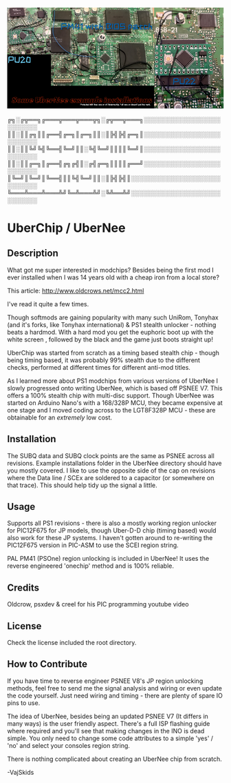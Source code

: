 ![alt text](assets/images/screenshot.png)

╔╗░╔╦══╗╔═══╦═══╦═══╦╗░╔╦══╦═══╗░░░░░░░░░░░░░░░░░░░░░░░░░
║║░║║╔╗║║╔══╣╔═╗║╔═╗║║░║╠╣╠╣╔═╗║░░░░░░░░░░░░░░░░░░░░░░░░░
║║░║║╚╝╚╣╚══╣╚═╝║║░╚╣╚═╝║║║║╚═╝║░░░░░░░░░░░░░░░░░░░░░░░░░
║║░║║╔═╗║╔══╣╔╗╔╣║░╔╣╔═╗║║║║╔══╝░░░░░░░░░░░░░░░░░░░░░░░░░
║╚═╝║╚═╝║╚══╣║║╚╣╚═╝║║░║╠╣╠╣║░░░░░░░░░░░░░░░░░░░░░░░░░░░░
╚═══╩═══╩═══╩╝╚═╩═══╩╝░╚╩══╩╝░░░░░░░░░░░░░░░░░░░░░░░░░░░░

# UberChip / UberNee

## Description

What got me super interested in modchips? Besides being the first mod I ever installed when I was 14 years old with a cheap iron from a local store?

This article: http://www.oldcrows.net/mcc2.html

I've read it quite a few times.


Though softmods are gaining popularity with many such UniRom, Tonyhax (and it's forks, like Tonyhax international) & PS1 stealth unlocker - nothing beats
a hardmod. With a hard mod you get the euphoric boot up with the white screen , followed by the black and the game just boots straight up! 

UberChip was started from scratch as a timing based stealth chip - though being timing based, it was probably 99% stealth due to the different 
checks, performed at different times for different anti-mod titles.

As I learned more about PS1 modchips from various versions of UberNee I slowly progressed onto writing UberNee, which is based off PSNEE V7.
This offers a 100% stealth chip with multi-disc support. Though UberNee was started on Arduino Nano's with a 168/328P MCU, they became expensive
at one stage and I moved coding across to the LGT8F328P MCU - these are obtainable for an *extremely* low cost.


## Installation

The SUBQ data and SUBQ clock points are the same as PSNEE across all revisions.
Example installations folder in the UberNee directory should have you mostly covered. 
I like to use the opposite side of the cap on revisions where the Data line / SCEx are soldered to a capacitor (or somewhere on that trace). 
This should help tidy up the signal a little.

## Usage

Supports all PS1 revisions - there is also a mostly working region unlocker for PIC12F675 for JP models, though Uber-D-D chip (timing based)
would also work for these JP systems. I haven't gotten around to re-writing the PIC12F675 version in PIC-ASM to use the SCEI region string.

PAL PM41 (PSOne) region unlocking is included in UberNee! It uses the reverse engineered 'onechip' method and is 100% reliable.

## Credits

Oldcrow, psxdev & creel for his PIC programming youtube video

## License

Check the license included the root directory.


## How to Contribute

If you have time to reverse engineer PSNEE V8's JP region unlocking methods, feel free to send me the signal analysis and wiring or even update the code yourself. Just need wiring and timing - there are plenty of spare IO pins to use.

The idea of UberNee, besides being an updated PSNEE V7 (It differs in many ways) is the user friendly aspect. There's a full ISP flashing guide
where required and you'll see that making changes in the INO is dead simple. You only need to change some code attributes to a simple 'yes' / 'no' and
select your consoles region string.

There is nothing complicated about creating an UberNee chip from scratch.

-VajSkids






